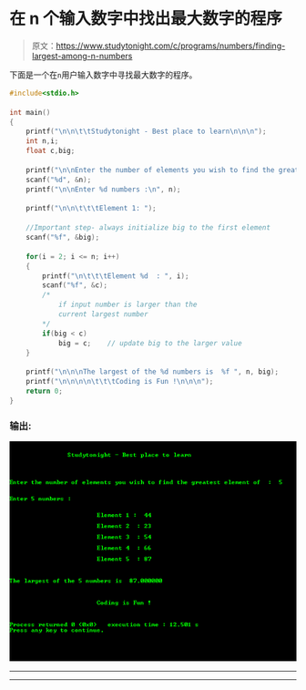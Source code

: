 # 在 n 个输入数字中找出最大数字的程序

> 原文：<https://www.studytonight.com/c/programs/numbers/finding-largest-among-n-numbers>

下面是一个在`n`用户输入数字中寻找最大数字的程序。

```cpp
#include<stdio.h>

int main()
{
    printf("\n\n\t\tStudytonight - Best place to learn\n\n\n");
    int n,i;
    float c,big;

    printf("\n\nEnter the number of elements you wish to find the greatest element of: ");
    scanf("%d", &n);
    printf("\n\nEnter %d numbers :\n", n);

    printf("\n\n\t\t\tElement 1: ");

    //Important step- always initialize big to the first element
    scanf("%f", &big);

    for(i = 2; i <= n; i++)
    {
        printf("\n\t\t\tElement %d  : ", i);
        scanf("%f", &c);
        /* 
            if input number is larger than the 
            current largest number
        */
        if(big < c)  
            big = c;    // update big to the larger value
    }

    printf("\n\n\nThe largest of the %d numbers is  %f ", n, big);
    printf("\n\n\n\n\t\t\tCoding is Fun !\n\n\n");
    return 0;
}
```

### 输出:

![Finding Largest among N Numbers](img/07af1280a5f04aaac83a6aab9ca934bf.png)

* * *

* * *